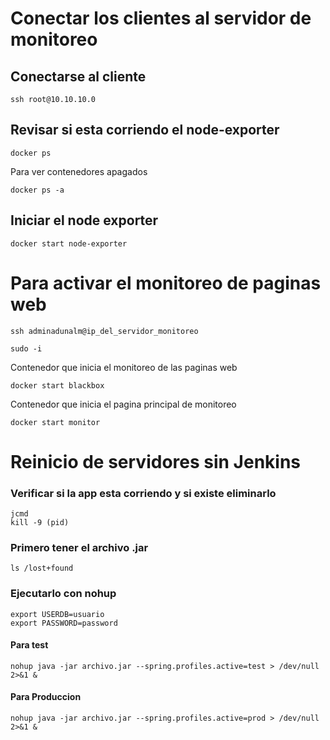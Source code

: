 # Conectar los clientes al servidor de monitoreo

## Conectarse al cliente

```
ssh root@10.10.10.0
```

## Revisar si esta corriendo el node-exporter

```
docker ps
```

Para ver contenedores apagados

```
docker ps -a
```

## Iniciar el node exporter

```
docker start node-exporter
```

# Para activar el monitoreo de paginas web

```
ssh adminadunalm@ip_del_servidor_monitoreo
```

```
sudo -i
```

Contenedor que inicia el monitoreo de las paginas web

```
docker start blackbox
```

Contenedor que inicia el pagina principal de monitoreo

```
docker start monitor
```

# Reinicio de servidores sin Jenkins

### Verificar si la app esta corriendo y si existe eliminarlo

```
jcmd
kill -9 (pid)
```

### Primero tener el archivo .jar

```
ls /lost+found
```

### Ejecutarlo con nohup

```
export USERDB=usuario
export PASSWORD=password
```

#### Para test

```
nohup java -jar archivo.jar --spring.profiles.active=test > /dev/null 2>&1 &
```

#### Para Produccion

```
nohup java -jar archivo.jar --spring.profiles.active=prod > /dev/null 2>&1 &
```
